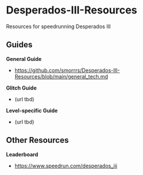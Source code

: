 # Desperados-III-Resources
Resources for speedrunning Desperados III

## Guides

**General Guide**
* https://github.com/smorrrs/Desperados-III-Resources/blob/main/general_tech.md

**Glitch Guide**
* (url tbd)

**Level-specific Guide**
* (url tbd)

## Other Resources

**Leaderboard**
* https://www.speedrun.com/desperados_iii
